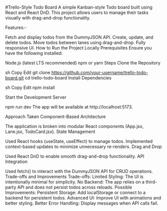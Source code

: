 #Trello-Style Todo Board
A simple Kanban-style Todo board built using React and React DnD. This project allows users to manage their tasks visually with drag-and-drop functionality.

Features:-

Fetch and display todos from the DummyJSON API.
Create, update, and delete todos.
Move todos between lanes using drag-and-drop.
Fully responsive UI.
How to Run the Project Locally
Prerequisites
Ensure you have the following installed:

Node.js (latest LTS recommended)
npm or yarn
Steps
Clone the Repository

sh
Copy
Edit
git clone https://github.com/your-username/trello-todo-board.git
cd trello-todo-board
Install Dependencies

sh
Copy
Edit
npm install


Start the Development Server

npm run dev
The app will be available at http://localhost:5173.

Approach Taken
Component-Based Architecture

The application is broken into modular React components (App.jsx, Lane.jsx, TodoCard.jsx).
State Management

Used React hooks (useState, useEffect) to manage todos.
Implemented context-based updates to minimize unnecessary re-renders.
Drag and Drop

Used React DnD to enable smooth drag-and-drop functionality.
API Integration

Used fetch() to interact with the DummyJSON API for CRUD operations.
Trade-offs and Improvements
Trade-offs:
Limited Styling: The UI is intentionally minimal for simplicity.
No Backend: The app relies on a third-party API and does not persist todos across reloads.
Possible Improvements:
Persistent Storage: Add localStorage or connect to a backend for persistent todos.
Advanced UI: Improve UI with animations and better styling.
Better Error Handling: Display messages when API calls fail.